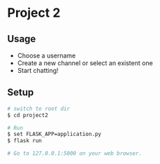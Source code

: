 # Project 2

## Usage

* Choose a username
* Create a new channel or select an existent one
* Start chatting!

## Setup

```bash
# switch to root dir
$ cd project2

# Run
$ set FLASK_APP=application.py
$ flask run

# Go to 127.0.0.1:5000 on your web browser.
```
